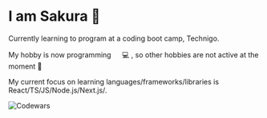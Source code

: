 # I am Sakura 🌸

Currently learning to program at a coding boot camp, Technigo.

My hobby is now programming 　 💻 , so other hobbies are not active at the moment 🤪

My current focus on learning languages/frameworks/libraries is React/TS/JS/Node.js/Next.js/.

![Codewars](https://github.r2v.ch/codewars?user=sansan-sakura&stroke=blue)
